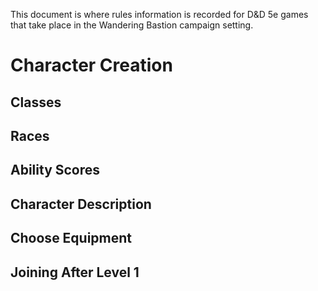 This document is where rules information is recorded for D&D 5e games that take place in the Wandering Bastion campaign setting.
# Character Creation
## Classes
## Races
## Ability Scores
## Character Description

## Choose Equipment
## Joining After Level 1
